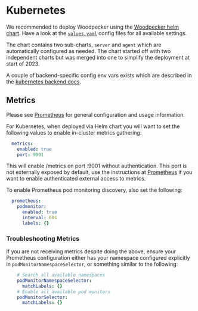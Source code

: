 # Kubernetes

We recommended to deploy Woodpecker using the [Woodpecker helm chart](https://github.com/woodpecker-ci/helm).
Have a look at the [`values.yaml`](https://github.com/woodpecker-ci/helm/blob/main/charts/woodpecker/values.yaml) config files for all available settings.

The chart contains two sub-charts, `server` and `agent` which are automatically configured as needed.
The chart started off with two independent charts but was merged into one to simplify the deployment at start of 2023.

A couple of backend-specific config env vars exists which are described in the [kubernetes backend docs](../22-backends/40-kubernetes.md).

## Metrics

Please see [Prometheus](../40-advanced/90-prometheus.md) for general configuration and usage information.

For Kubernetes, when deployed via Helm chart you will want to set the following values to enable in-cluster metrics gathering:

```yaml
  metrics:
    enabled: true
    port: 9001
```

This will enable /metrics on port :9001 without authentication.  This port is not externally exposed by default, use the instructions at [Prometheus](../40-advanced/90-prometheus.md) if you want to enable authenticated external access to metrics.

To enable Prometheus pod monitoring discovery, also set the following:

```yaml
  prometheus:
    podmonitor:
      enabled: true
      interval: 60s
      labels: {}
```

### Troubleshooting Metrics

If you are not receiving metrics despite doing the above, ensure your Prometheus configuration either has your namespace configured explicitly in `podMonitorNamespaceSelector`, or something similar to the following:

```yaml
    # Search all available namespaces
    podMonitorNamespaceSelector:
      matchLabels: {}
    # Enable all available pod monitors
    podMonitorSelector:
      matchLabels: {}
```
